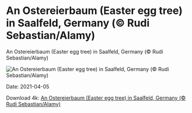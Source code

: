 # An Ostereierbaum (Easter egg tree) in Saalfeld, Germany (© Rudi Sebastian/Alamy)

An Ostereierbaum (Easter egg tree) in Saalfeld, Germany (© Rudi Sebastian/Alamy)

![An Ostereierbaum (Easter egg tree) in Saalfeld, Germany (© Rudi Sebastian/Alamy)](https://bing.com/th?id=OHR.EggTree_EN-US8284116541_UHD.jpg&w=1024&h=576)

Date: 2021-04-05

Download 4k: [An Ostereierbaum (Easter egg tree) in Saalfeld, Germany (© Rudi Sebastian/Alamy)](https://bing.com/th?id=OHR.EggTree_EN-US8284116541_UHD.jpg)

